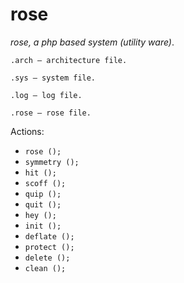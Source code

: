 # rose
_*rose, a php based system (utility ware)*_.

`.arch — architecture file.`

`.sys — system file.`

`.log — log file.`

`.rose — rose file.`

Actions:
- `rose ();`
- `symmetry ();`
- `hit ();`
- `scoff ();`
- `quip ();`
- `quit ();`
- `hey ();`
- `init ();`
- `deflate ();`
- `protect ();`
- `delete ();`
- `clean ();`
